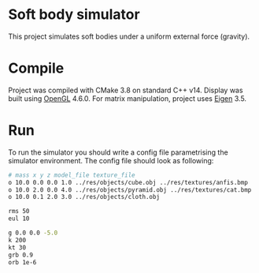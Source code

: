 # Soft body simulator
This project simulates soft bodies under a uniform external force (gravity).

# Compile
Project was compiled with CMake 3.8 on standard C++ v14. Display was built using [OpenGL](https://www.opengl.org/) 4.6.0. For matrix 
manipulation, 
project uses [Eigen](http://eigen.tuxfamily.org/index.php?title=Main_Page) 3.5.

# Run
To run the simulator you should write a config file parametrising the simulator environment. The config file should 
look as following:

```bash
# mass x y z model_file texture_file
o 10.0 0.0 0.0 1.0 ../res/objects/cube.obj ../res/textures/anfis.bmp    # Define objects and their parameters 
o 10.0 2.0 0.0 4.0 ../res/objects/pyramid.obj ../res/textures/cat.bmp   # (texutre is optional, but leave an '_')
o 10.0 0.1 2.0 3.0 ../res/objects/cloth.obj

rms 50                                                                  # Refresh rate (ms)
eul 10                                                                  # Euler iterations between draws

g 0.0 0.0 -5.0                                                          # Gravity vector
k 200                                                                   # Global spring constant
kt 30                                                                   # Global spring velocity decay
grb 0.9                                                                 # Ground rebound coef
orb 1e-6                                                                # Global object rebound coef

```